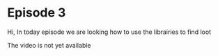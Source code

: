 # Episode 3

Hi, In today episode we are looking how to use the librairies to find loot

The video is not yet available
